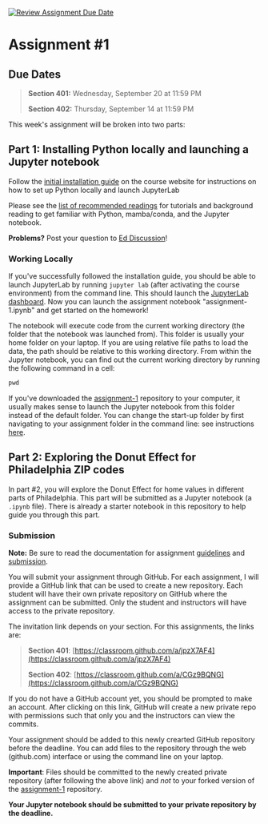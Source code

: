 [![Review Assignment Due Date](https://classroom.github.com/assets/deadline-readme-button-24ddc0f5d75046c5622901739e7c5dd533143b0c8e959d652212380cedb1ea36.svg)](https://classroom.github.com/a/jpzX7AF4)
# Assignment #1


## Due Dates

> **Section 401:** Wednesday, September 20 at 11:59 PM
> 
> **Section 402:** Thursday, September 14 at 11:59 PM

This week's assignment will be broken into two parts:

## Part 1: Installing Python locally and launching a Jupyter notebook

Follow the [initial installation guide](https://musa-550-fall-2023.github.io/resource/install.html) on 
the course website for instructions on how to set up Python
locally and launch JupyterLab

Please see the [list of recommended readings](https://github.com/MUSA-550-Fall-2023/week-1#recommended-readings) for tutorials and background reading to get
familiar with Python, mamba/conda, and the Jupyter notebook.

**Problems?** Post your question to [Ed Discussion](https://edstem.org/us/courses/42616/discussion/)!


### Working Locally

If you've successfully followed the installation guide, you should be able to launch 
JupyterLab by running `jupyter lab` (after activating the course environment) from the command line. 
This should launch the [JupyterLab
dashboard](https://jupyterlab.readthedocs.io/en/stable/user/interface.html).
Now you can launch the assignment notebook "assignment-1.ipynb"
and get started on the homework!

The notebook will execute code from the current working directory (the folder
that the notebook was launched from). This folder is usually your home folder on
your laptop. If you are using relative file paths to load the data, the path
should be relative to this working directory. From within the Jupyter notebook,
you can find out the current working directory by running the following command
in a cell:

```python
pwd
```

If you've downloaded the [assignment-1](https://github.com/MUSA-550-Fall-2023/assignment-1) 
repository to your computer, it usually makes sense to launch the
Jupyter notebook from this folder instead of the default folder. You can
change the start-up folder by first navigating to your assignment folder in
the command line: see instructions [here](https://musa-550-fall-2023.github.io/resource/jupyter.html#changing-the-jupyterlab-start-up-folder).


## Part 2: Exploring the Donut Effect for Philadelphia ZIP codes


In part #2, you will explore the Donut Effect for home values in different parts of Philadelphia. This part will be submitted as a Jupyter notebook (a `.ipynb` file). There is already a starter notebook in this repository to help guide you through this part.

### Submission

**Note:** Be sure to read the documentation for assignment [guidelines](https://musa-550-fall-2023.github.io/assignment/overview.html#guidelines) and [submission](https://musa-550-fall-2023.github.io/assignment/overview.html#submission).

You will submit your assignment through GitHub. For each assignment, I will
provide a GitHub link that can be used to create a new repository. Each student
will have their own private repository on GitHub where the assignment can be
submitted. Only the student and instructors will have access to the private
repository.

The invitation link depends on your section. For this assignments, the links are:


> **Section 401**: [https://classroom.github.com/a/jpzX7AF4](https://classroom.github.com/a/jpzX7AF4)
>
> **Section 402**: [https://classroom.github.com/a/CGz9BQNG](https://classroom.github.com/a/CGz9BQNG)

If you do not have a GitHub account yet, you should be prompted to make an account. After clicking on this link, GitHub will create a new private repo with permissions such that only you and the instructors can view the commits.

Your assignment should be added to this newly crearted GitHub repository before the deadline. You can add files to the repository through the web (github.com) interface or using the command line on your laptop.

**Important**: Files should be committed to the newly created private repository (after following the above link) and _not_ to your forked version of the [assignment-1](https://github.com/MUSA-550-Fall-2023/assignment-1) repository.

**Your Jupyter notebook should be submitted to your private repository by the deadline.**
